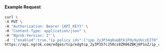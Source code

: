 <!-- Code generated for API Clients. DO NOT EDIT. -->

#### Example Request

```bash
curl \
-X PUT \
-H "Authorization: Bearer {API_KEY}" \
-H "Content-Type: application/json" \
-H "Ngrok-Version: 2" \
-d '{"enabled":true,"ip_policy_ids":["ipp_2y3P34q0uqBtk1FHy9yUUczEIT0"]}' \
https://api.ngrok.com/edges/tcp/edgtcp_2y3P357cJ50cs8ZR86ZBKjKP1oZ/ip_restriction
```

